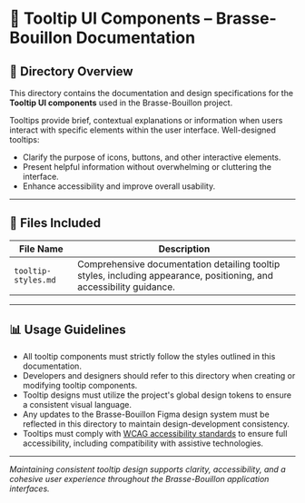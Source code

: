 # 📌 Tooltip UI Components – Brasse-Bouillon Documentation

## 📂 Directory Overview

This directory contains the documentation and design specifications for the **Tooltip UI components** used in the Brasse-Bouillon project.

Tooltips provide brief, contextual explanations or information when users interact with specific elements within the user interface. Well-designed tooltips:

* Clarify the purpose of icons, buttons, and other interactive elements.
* Present helpful information without overwhelming or cluttering the interface.
* Enhance accessibility and improve overall usability.

---

## 📄 Files Included

| File Name           | Description                                                                                                          |
| ------------------- | -------------------------------------------------------------------------------------------------------------------- |
| `tooltip-styles.md` | Comprehensive documentation detailing tooltip styles, including appearance, positioning, and accessibility guidance. |

---

## 📊 Usage Guidelines

* All tooltip components must strictly follow the styles outlined in this documentation.
* Developers and designers should refer to this directory when creating or modifying tooltip components.
* Tooltip designs must utilize the project's global design tokens to ensure a consistent visual language.
* Any updates to the Brasse-Bouillon Figma design system must be reflected in this directory to maintain design-development consistency.
* Tooltips must comply with [WCAG accessibility standards](https://www.w3.org/WAI/WCAG2AA-Conformance) to ensure full accessibility, including compatibility with assistive technologies.

---

*Maintaining consistent tooltip design supports clarity, accessibility, and a cohesive user experience throughout the Brasse-Bouillon application interfaces.*
